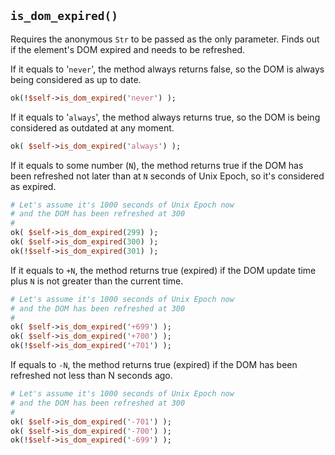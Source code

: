 ## `is_dom_expired()`

Requires the anonymous `Str` to be passed as the only parameter. Finds out if
the element's DOM expired and needs to be refreshed.

If it equals to '`never`', the method always returns false, so the DOM is
always being considered as up to date.

```perl
ok(!$self->is_dom_expired('never') );
```

If it equals to '`always`', the method always returns true, so the DOM is being
considered as outdated at any moment.

```perl
ok( $self->is_dom_expired('always') );
```

If it equals to some number (`N`), the method returns true if the DOM has been
refreshed not later than at `N` seconds of Unix Epoch, so it's considered as
expired.

```perl
# Let's assume it's 1000 seconds of Unix Epoch now
# and the DOM has been refreshed at 300
#
ok( $self->is_dom_expired(299) );
ok( $self->is_dom_expired(300) );
ok(!$self->is_dom_expired(301) );
```

If it equals to `+N`, the method returns true (expired) if the DOM update time
plus `N` is not greater than the current time.

```perl
# Let's assume it's 1000 seconds of Unix Epoch now
# and the DOM has been refreshed at 300
#
ok( $self->is_dom_expired('+699') );
ok( $self->is_dom_expired('+700') );
ok(!$self->is_dom_expired('+701') );
```

If equals to `-N`, the method returns true (expired) if the DOM has been
refreshed not less than N seconds ago.

```perl
# Let's assume it's 1000 seconds of Unix Epoch now
# and the DOM has been refreshed at 300
#
ok( $self->is_dom_expired('-701') );
ok( $self->is_dom_expired('-700') );
ok(!$self->is_dom_expired('-699') );
```
